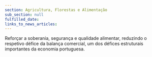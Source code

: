 ```yaml
---
section: Agricultura, Florestas e Alimentação
sub_section: null
fulfilled_date:
links_to_news_articles:
---
```


Reforçar a soberania, segurança e qualidade alimentar, reduzindo o respetivo défice da balança comercial, um dos défices estruturais importantes da economia portuguesa.